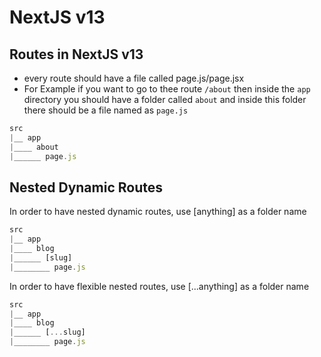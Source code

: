 # NextJS v13

## Routes in NextJS v13
- every route should have a file called page.js/page.jsx
- For Example if you want to go to thee route `/about` then inside the `app` directory you should have a folder called `about` and inside this folder there should be a file named as `page.js`
```jsx
src
|__ app
|____ about
|______ page.js
```

## Nested Dynamic Routes
In order to have nested dynamic routes, use [anything] as a folder name
```jsx
src
|__ app
|____ blog
|______ [slug]
|________ page.js
```

In order to have flexible nested routes, use [...anything] as a folder name
```jsx
src
|__ app
|____ blog
|______ [...slug]
|________ page.js
```

